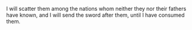 I will scatter them among the nations whom neither they nor their fathers have known, and I will send the sword after them, until I have consumed them.
